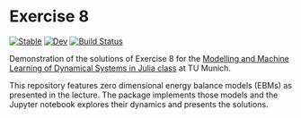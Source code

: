 # Exercise 8

[![Stable](https://img.shields.io/badge/docs-stable-blue.svg)](https://maximilian-gelbrecht.github.io/Exercise8.jl/stable/)
[![Dev](https://img.shields.io/badge/docs-dev-blue.svg)](https://maximilian-gelbrecht.github.io/Exercise8.jl/dev/)
[![Build Status](https://github.com/maximilian-gelbrecht/Exercise8.jl/actions/workflows/CI.yml/badge.svg?branch=main)](https://github.com/maximilian-gelbrecht/Exercise8.jl/actions/workflows/CI.yml?query=branch%3Amain)

Demonstration of the solutions of Exercise 8 for the [Modelling and Machine Learning of Dynamical Systems in Julia class](https://github.com/TUM-PIK-ESM/TUM-Dynamics-Lecture) at TU Munich. 

This repository features zero dimensional energy balance models (EBMs) as presented in the lecture. The package implements those models and the Jupyter notebook explores their dynamics and presents the solutions. 